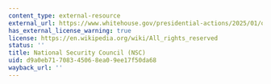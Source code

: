 ```yaml
---
content_type: external-resource
external_url: https://www.whitehouse.gov/presidential-actions/2025/01/organization-of-the-national-security-council-and-subcommittees/
has_external_license_warning: true
license: https://en.wikipedia.org/wiki/All_rights_reserved
status: ''
title: National Security Council (NSC)
uid: d9a0eb71-7083-4506-8ea0-9ee17f50da68
wayback_url: ''
---
```

